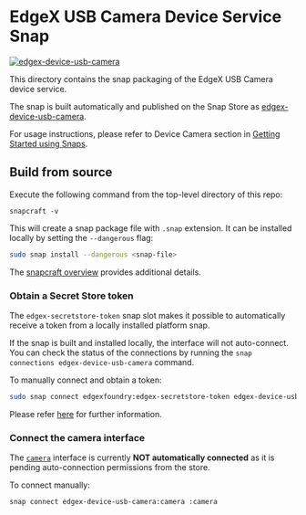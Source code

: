 # EdgeX USB Camera Device Service Snap
[![edgex-device-usb-camera](https://snapcraft.io/edgex-device-usb-camera/badge.svg)](https://snapcraft.io/edgex-device-usb-camera)

This directory contains the snap packaging of the EdgeX USB Camera device service.

The snap is built automatically and published on the Snap Store as [edgex-device-usb-camera].

For usage instructions, please refer to Device Camera section in [Getting Started using Snaps][docs].

## Build from source
Execute the following command from the top-level directory of this repo:
```
snapcraft -v
```

This will create a snap package file with `.snap` extension. It can be installed locally by setting the `--dangerous` flag:
```bash
sudo snap install --dangerous <snap-file>
```

The [snapcraft overview](https://snapcraft.io/docs/snapcraft-overview) provides additional details.

### Obtain a Secret Store token
The `edgex-secretstore-token` snap slot makes it possible to automatically receive a token from a locally installed platform snap.

If the snap is built and installed locally, the interface will not auto-connect. You can check the status of the connections by running the `snap connections edgex-device-usb-camera` command.

To manually connect and obtain a token:
```bash
sudo snap connect edgexfoundry:edgex-secretstore-token edgex-device-usb-camera:edgex-secretstore-token
```

Please refer [here][secret-store-token] for further information.

### Connect the camera interface
The [`camera`](https://snapcraft.io/docs/camera-interface) interface is currently **NOT automatically connected** as it is pending auto-connection permissions from the store.

To connect manually:
```
snap connect edgex-device-usb-camera:camera :camera
```

[edgex-device-usb-camera]: https://snapcraft.io/edgex-device-usb-camera
[docs]: https://docs.edgexfoundry.org/2.2/getting-started/Ch-GettingStartedSnapUsers/#device-usb-camera
[secret-store-token]: https://docs.edgexfoundry.org/2.2/getting-started/Ch-GettingStartedSnapUsers/#secret-store-token
